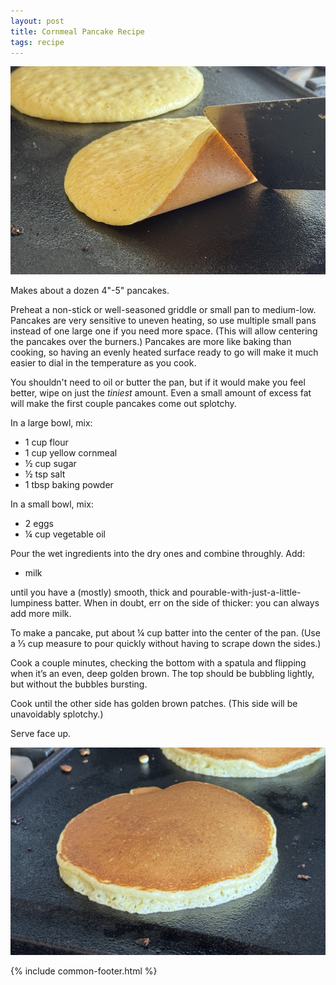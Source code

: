 ```yaml
---
layout: post
title: Cornmeal Pancake Recipe
tags: recipe
---
```


![](/assets/cornmeal-pancakes/upturned.jpeg)

Makes about a dozen 4"-5" pancakes.

Preheat a non-stick or well-seasoned griddle or small pan to medium-low. Pancakes are very sensitive to uneven heating, so use multiple small pans instead of one large one if you need more space. (This will allow centering the pancakes over the burners.) Pancakes are more like baking than cooking, so having an evenly heated surface ready to go will make it much easier to dial in the temperature as you cook.

You shouldn't need to oil or butter the pan, but if it would make you feel better, wipe on just the *tiniest* amount. Even a small amount of excess fat will make the first couple pancakes come out splotchy.

In a large bowl, mix:

- 1 cup flour
- 1 cup yellow cornmeal
- ½ cup sugar
- ½ tsp salt
- 1 tbsp baking powder

In a small bowl, mix:

- 2 eggs
- ¼ cup vegetable oil

Pour the wet ingredients into the dry ones and combine throughly. Add:

- milk

until you have a (mostly) smooth, thick and pourable-with-just-a-little-lumpiness batter. When in doubt, err on the side of thicker: you can always add more milk.

To make a pancake, put about ¼ cup batter into the center of the pan. (Use a ⅓ cup measure to pour quickly without having to scrape down the sides.)

Cook a couple minutes, checking the bottom with a spatula and flipping when it’s an even, deep golden brown. The top should be bubbling lightly, but without the bubbles bursting.

Cook until the other side has golden brown patches. (This side will be unavoidably splotchy.)

Serve face up.

![](/assets/cornmeal-pancakes/finished.jpeg)

{% include common-footer.html %}
